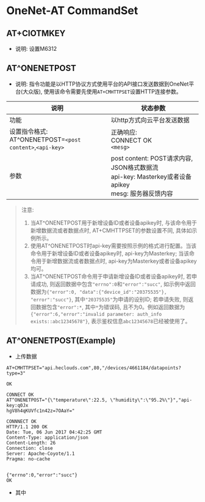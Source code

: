 # OneNet-AT CommandSet

## AT+CIOTMKEY
- 说明: 设置M6312

## AT^ONENETPOST
- 说明: 指令功能是以HTTP协议方式使用平台的API接口发送数据到OneNet平台(大众版), 使用该命令需要先使用`AT+CMHTTPSET`设置HTTP连接参数。

| 说明 | 状态参数 |
| --- | --- |
| 功能 | 以http方式向云平台发送数据 |
| 设置指令格式: <br /> AT^ONENETPOST=`<post content>`,`<api-key>` | 正确响应: <br /> CONNECT OK <br /> `<mesg>` |
| 参数 | post content: POST请求内容, JSON格式数据流 <br /> api-key: Masterkey或者设备apikey <br /> mesg: 服务器反馈内容 |

> 注意: 
> 1. 当AT^ONENETPOST用于新增设备ID或者设备apikey时, 与该命令用于新增数据流或者数据点时, AT+CMHTTPSET的参数设置不同, 具体如示例所示。
> 2. 使用AT^ONENETPOST时api-key需要按照示例的格式进行配置。当该命令用于新增设备ID或者设备apikey时, api-key为Masterkey; 当该命令用于新增数据流或者数据点时, api-key为Masterkey或者设备apikey均可。
> 3. 当AT^ONENETPOST命令用于申请新增设备ID或者设备apikey时, 若申请成功, 则返回数据中包含`"errno":0`和`"error":"succ"`, 如示例中返回数据为`{"error":0, "data":{"device_id":"20375535"}, "error":"succ"}`, 其中`"20375535"`为申请的设别ID; 若申请失败, 则返回数据包含`"error":*`, 其中`*`为错误码, 且不为0。例如返回数据为`{"error":6,"error":"invalid parameter: auth_info exists::abc12345678"}`, 表示鉴权信息`abc12345678`已经被使用了。

## AT^ONENETPOST(Example)
- 上传数据
```
AT+CMHTTPSET="api.heclouds.com",80,"/devices/4661184/datapoints?type=3"

OK

CONNECT OK
AT^ONENETPOST="{\"temperature\":22.5, \"humidity\":\"95.2%\"}","api-key:q0Jx
hgV8h4qKUVfc1n42z=7OAaY="

CONNNECT OK
HTTP/1.1 200 OK
Date: Tue, 06 Jun 2017 04:42:25 GMT
Content-Type: application/json
Content-Length: 26
Connection: close
Server: Apache-Coyote/1.1
Pragma: no-cache


{"errno":0,"error":"succ"}
OK
```

- 其中
